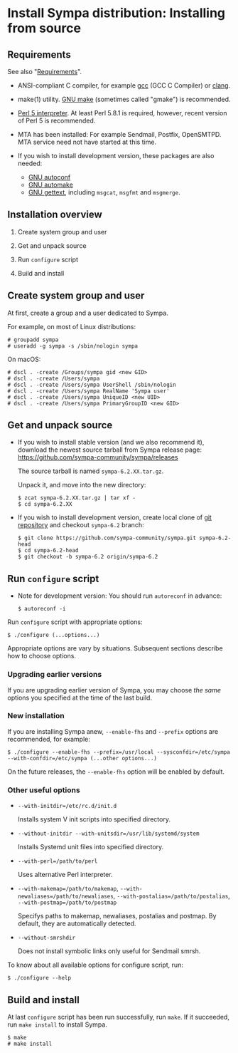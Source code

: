 Install Sympa distribution: Installing from source
==================================================

Requirements
------------

See also "[Requirements](requirements.md)".

* ANSI-compliant C compiler,
  for example [gcc](https://gcc.gnu.org/) (GCC C Compiler)
  or [clang](http://clang.llvm.org/).

* make(1) utility. [GNU make](https://www.gnu.org/software/make/)
  (sometimes called "gmake") is recommended.

* [Perl 5 interpreter](https://www.perl.org/get.html).
  At least Perl 5.8.1 is required,
  however, recent version of Perl 5 is recommended.

* MTA has been installed: For example Sendmail, Postfix, OpenSMTPD.
  MTA service need not have started at this time.

* If you wish to install development version, these packages are also needed:
  - [GNU autoconf](https://www.gnu.org/software/autoconf/)
  - [GNU automake](https://www.gnu.org/software/automake/)
  - [GNU gettext](https://www.gnu.org/software/gettext/), including ``msgcat``, ``msgfmt`` and ``msgmerge``.

Installation overview
---------------------

1. Create system group and user

2. Get and unpack source

3. Run ``configure`` script

4. Build and install

Create system group and user
----------------------------

At first, create a group and a user dedicated to Sympa.

For example, on most of Linux distributions:
```
# groupadd sympa
# useradd -g sympa -s /sbin/nologin sympa
```

On macOS:
```
# dscl . -create /Groups/sympa gid <new GID>
# dscl . -create /Users/sympa
# dscl . -create /Users/sympa UserShell /sbin/nologin
# dscl . -create /Users/sympa RealName 'Sympa user'
# dscl . -create /Users/sympa UniqueID <new UID>
# dscl . -create /Users/sympa PrimaryGroupID <new GID>
```

Get and unpack source
---------------------

* If you wish to install stable version (and we also recommend it),
  download the newest source tarball from Sympa release page:
  https://github.com/sympa-community/sympa/releases

  The source tarball is named ``sympa-6.2.XX.tar.gz``.

  Unpack it, and move into the new directory:
  ```
  $ zcat sympa-6.2.XX.tar.gz | tar xf -
  $ cd sympa-6.2.XX
  ```

* If you wish to install development version,
  create local clone of [git repository](https://github.com/sympa-community/sympa.git) and checkout ``sympa-6.2`` branch:
  ```
  $ git clone https://github.com/sympa-community/sympa.git sympa-6.2-head
  $ cd sympa-6.2-head
  $ git checkout -b sympa-6.2 origin/sympa-6.2
  ```

Run ``configure`` script
------------------------

* Note for development version: You should run ``autoreconf`` in advance:
  ```
  $ autoreconf -i
  ```

Run ``configure`` script with appropriate options:
```
$ ./configure (...options...)
```

Appropriate options are vary by situations.
Subsequent sections describe how to choose options.

### Upgrading earlier versions

If you are upgrading earlier version of Sympa, you may choose _the same_ options you specified at the time of the last build.

### New installation

If you are installing Sympa anew, ``--enable-fhs`` and ``--prefix`` options are recommended, for example:
```
$ ./configure --enable-fhs --prefix=/usr/local --sysconfdir=/etc/sympa --with-confdir=/etc/sympa (...other options...)
```
On the future releases, the ``--enable-fhs`` option will be enabled by default.

### Other useful options

- ``--with-initdir=/etc/rc.d/init.d``

  Installs system V init scripts into specified directory.

- ``--without-initdir --with-unitsdir=/usr/lib/systemd/system``

  Installs Systemd unit files into specified directory.

- ``--with-perl=/path/to/perl``

  Uses alternative Perl interpreter.

- ``--with-makemap=/path/to/makemap``,
  ``--with-newaliases=/path/to/newaliases``,
  ``--with-postalias=/path/to/postalias``,
  ``--with-postmap=/path/to/postmap``

  Specifys paths to makemap, newaliases, postalias and postmap.
  By default, they are automatically detected.

- ``--without-smrshdir``

  Does not install symbolic links only useful for Sendmail smrsh.

To know about all available options for configure script, run:
```
$ ./configure --help
```

Build and install
-----------------

At last ``configure`` script has been run successfully, run ``make``.
If it succeeded, run ``make install`` to install Sympa.
```
$ make
# make install
```

